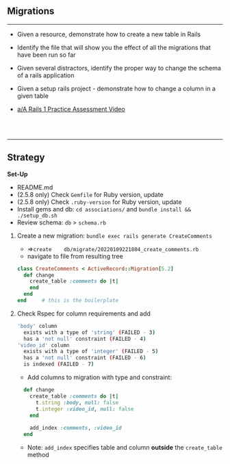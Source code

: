## Migrations 
-----

- Given a resource, demonstrate how to create a new table in Rails

- Identify the file that will show you the effect of all the migrations that have been run so far

- Given several distractors, identify the proper way to change the schema of a rails application

- Given a setup rails project - demonstrate how to change a column in a given table

- [a/A Rails 1 Practice Assessment Video](https://open.appacademy.io/learn/ch---nov-2021-ny-cohort/sql-draft/rails-1-practice---migrations)

<br><br/>

-----

## Strategy
**Set-Up**
  - README.md
  - (2.5.8 only) Check `Gemfile` for Ruby version, update
  - (2.5.8 only) Check `.ruby-version` for Ruby version, update
  - Install gems and db: `cd associations/` and `bundle install && ./setup_db.sh`
  - Review schema: `db` > `schema.rb`

1. Create a new migration: `bundle exec rails generate CreateComments`
    - =>`create    db/migrate/20220109221804_create_comments.rb`
    - navigate to file from resulting tree
    ```Ruby
    class CreateComments < ActiveRecord::Migration[5.2]
      def change
        create_table :comments do |t|
        end
      end
    end     # this is the boilerplate
    ```
  
2. Check Rspec for column requirements and add
    ```bash
    'body' column
      exists with a type of 'string' (FAILED - 3)
      has a 'not null' constraint (FAILED - 4)
    'video_id' column
      exists with a type of 'integer' (FAILED - 5)
      has a 'not null' constraint (FAILED - 6)
      is indexed (FAILED - 7)
    ```

    - Add columns to migration with type and constraint:
    ```Ruby
      def change
        create_table :comments do |t|
          t.string :body, null: false
          t.integer :video_id, null: false
        end
        
        add_index :comments, :video_id
      end
    ```
    - Note: `add_index` specifies table and column **outside** the `create_table` method


